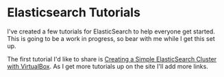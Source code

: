 # Elasticsearch Tutorials

I've created a few tutorials for ElasticSearch to help everyone get started.  This is going to be a work in progress, so bear with me while I get this set up.

The first tutorial I'd like to share is [Creating a Simple ElasticSearch Cluster with VirtualBox](./VBoxESCluster/).  As I get more tutorials up on the site I'll add more links.